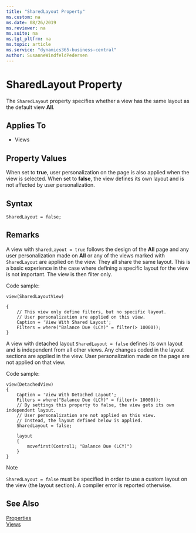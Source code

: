 ```yaml
---
title: "SharedLayout Property"
ms.custom: na
ms.date: 08/26/2019
ms.reviewer: na
ms.suite: na
ms.tgt_pltfrm: na
ms.topic: article
ms.service: "dynamics365-business-central"
author: SusanneWindfeldPedersen
---
```


# SharedLayout Property
The `SharedLayout` property specifies whether a view has the same layout as the default view **All**.

## Applies To  
- Views

## Property Values  
When set to **true**, user personalization on the page is also applied when the view is selected. 
When set to **false**, the view defines its own layout and is not affected by user personalization.


## Syntax
```
SharedLayout = false;
``` 
  
## Remarks  
A view with `SharedLayout = true` follows the design of the **All** page and any user personalization made on **All** or any of the views marked with `SharedLayout` are applied on the view. They all share the same layout. This is a basic experience in the case where defining a specific layout for the view is not important. The view is then filter only. 

Code sample: 

```
view(SharedLayoutView) 

{ 
    // This view only define filters, but no specific layout. 
    // User personalization are applied on this view. 
    Caption = 'View With Shared Layout'; 
    Filters = where("Balance Due (LCY)" = filter(> 10000)); 
} 
```

A view with detached layout `SharedLayout = false` defines its own layout and is independent from all other views. Any changes coded in the layout sections are applied in the view. User personalization made on the page are not applied on that view.

Code sample:

```
view(DetachedView)
{
	Caption = 'View With Detached Layout';
	Filters = where("Balance Due (LCY)" = filter(> 10000));
	// By settings this property to false, the view gets its own independent layout.
	// User personalization are not applied on this view.
	// Instead, the layout defined below is applied.
	SharedLayout = false;
	
	layout
	{
		movefirst(Control1; "Balance Due (LCY)")
	}
}
```

> [!NOTE]  
> `SharedLayout = false` must be specified in order to use a custom layout on the view (the layout section). A compiler error is reported otherwise.


## See Also
[Properties](devenv-properties.md)  
[Views](../devenv-views.md)